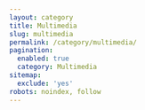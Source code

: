 ```yaml
---
layout: category
title: Multimedia
slug: multimedia
permalink: /category/multimedia/
pagination:
  enabled: true
  category: Multimedia
sitemap:
  exclude: 'yes'
robots: noindex, follow
---
```

